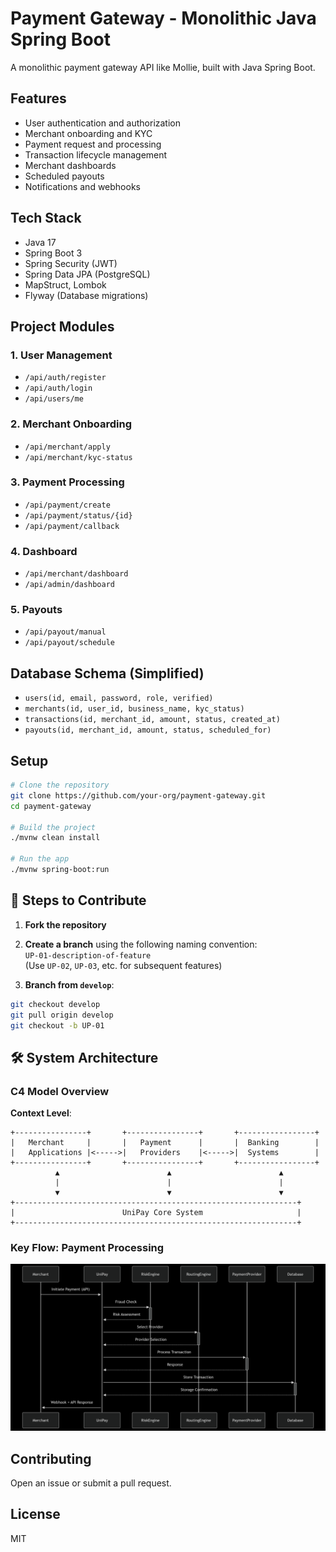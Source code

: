 # Payment Gateway - Monolithic Java Spring Boot

A monolithic payment gateway API like Mollie, built with Java Spring Boot.

## Features

- User authentication and authorization
- Merchant onboarding and KYC
- Payment request and processing
- Transaction lifecycle management
- Merchant dashboards
- Scheduled payouts
- Notifications and webhooks

## Tech Stack

- Java 17
- Spring Boot 3
- Spring Security (JWT)
- Spring Data JPA (PostgreSQL)
- MapStruct, Lombok
- Flyway (Database migrations)

## Project Modules

### 1. User Management
- `/api/auth/register`
- `/api/auth/login`
- `/api/users/me`

### 2. Merchant Onboarding
- `/api/merchant/apply`
- `/api/merchant/kyc-status`

### 3. Payment Processing
- `/api/payment/create`
- `/api/payment/status/{id}`
- `/api/payment/callback`

### 4. Dashboard
- `/api/merchant/dashboard`
- `/api/admin/dashboard`

### 5. Payouts
- `/api/payout/manual`
- `/api/payout/schedule`

## Database Schema (Simplified)

- `users(id, email, password, role, verified)`
- `merchants(id, user_id, business_name, kyc_status)`
- `transactions(id, merchant_id, amount, status, created_at)`
- `payouts(id, merchant_id, amount, status, scheduled_for)`

## Setup

```bash
# Clone the repository
git clone https://github.com/your-org/payment-gateway.git
cd payment-gateway

# Build the project
./mvnw clean install

# Run the app
./mvnw spring-boot:run
```

## 🚀 Steps to Contribute

1. **Fork the repository**

2. **Create a branch** using the following naming convention:  
   `UP-01-description-of-feature`  
   (Use `UP-02`, `UP-03`, etc. for subsequent features)

3. **Branch from `develop`**:
```bash
git checkout develop
git pull origin develop
git checkout -b UP-01
```

## 🛠️ System Architecture

### C4 Model Overview
**Context Level**:
```plaintext
+----------------+       +----------------+       +-----------------+
|   Merchant     |       |   Payment      |       |  Banking        |
|   Applications |<----->|   Providers    |<----->|  Systems        |
+----------------+       +----------------+       +-----------------+
          ▲                        ▲                        ▲
          |                        |                        |
          ▼                        ▼                        ▼
+---------------------------------------------------------------+
|                        UniPay Core System                     |
+---------------------------------------------------------------+
```

### Key Flow: Payment Processing
![Payment Processing Flow](img/pay-proc.png)

## Contributing

Open an issue or submit a pull request.

## License

MIT




